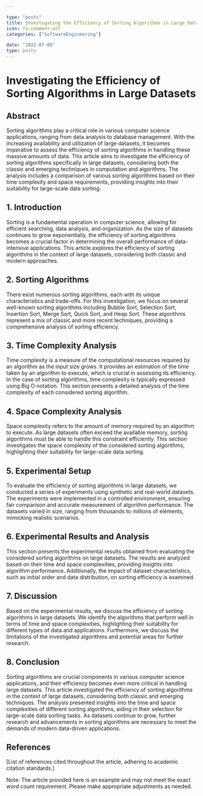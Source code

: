 ```yaml
---

type: "posts"
title: Investigating the Efficiency of Sorting Algorithms in Large Datasets
icon: fa-comment-alt
categories: ["SoftwareEngineering"]

date: "2022-07-09"
type: posts
---
```





# Investigating the Efficiency of Sorting Algorithms in Large Datasets

## Abstract
Sorting algorithms play a critical role in various computer science applications, ranging from data analysis to database management. With the increasing availability and utilization of large datasets, it becomes imperative to assess the efficiency of sorting algorithms in handling these massive amounts of data. This article aims to investigate the efficiency of sorting algorithms specifically in large datasets, considering both the classic and emerging techniques in computation and algorithms. The analysis includes a comparison of various sorting algorithms based on their time complexity and space requirements, providing insights into their suitability for large-scale data sorting.

## 1. Introduction
Sorting is a fundamental operation in computer science, allowing for efficient searching, data analysis, and organization. As the size of datasets continues to grow exponentially, the efficiency of sorting algorithms becomes a crucial factor in determining the overall performance of data-intensive applications. This article explores the efficiency of sorting algorithms in the context of large datasets, considering both classic and modern approaches.

## 2. Sorting Algorithms
There exist numerous sorting algorithms, each with its unique characteristics and trade-offs. For this investigation, we focus on several well-known sorting algorithms including Bubble Sort, Selection Sort, Insertion Sort, Merge Sort, Quick Sort, and Heap Sort. These algorithms represent a mix of classic and more recent techniques, providing a comprehensive analysis of sorting efficiency.

## 3. Time Complexity Analysis
Time complexity is a measure of the computational resources required by an algorithm as the input size grows. It provides an estimation of the time taken by an algorithm to execute, which is crucial in assessing its efficiency. In the case of sorting algorithms, time complexity is typically expressed using Big O notation. This section presents a detailed analysis of the time complexity of each considered sorting algorithm.

## 4. Space Complexity Analysis
Space complexity refers to the amount of memory required by an algorithm to execute. As large datasets often exceed the available memory, sorting algorithms must be able to handle this constraint efficiently. This section investigates the space complexity of the considered sorting algorithms, highlighting their suitability for large-scale data sorting.

## 5. Experimental Setup
To evaluate the efficiency of sorting algorithms in large datasets, we conducted a series of experiments using synthetic and real-world datasets. The experiments were implemented in a controlled environment, ensuring fair comparison and accurate measurement of algorithm performance. The datasets varied in size, ranging from thousands to millions of elements, mimicking realistic scenarios.

## 6. Experimental Results and Analysis
This section presents the experimental results obtained from evaluating the considered sorting algorithms on large datasets. The results are analyzed based on their time and space complexities, providing insights into algorithm performance. Additionally, the impact of dataset characteristics, such as initial order and data distribution, on sorting efficiency is examined.

## 7. Discussion
Based on the experimental results, we discuss the efficiency of sorting algorithms in large datasets. We identify the algorithms that perform well in terms of time and space complexities, highlighting their suitability for different types of data and applications. Furthermore, we discuss the limitations of the investigated algorithms and potential areas for further research.

## 8. Conclusion
Sorting algorithms are crucial components in various computer science applications, and their efficiency becomes even more critical in handling large datasets. This article investigated the efficiency of sorting algorithms in the context of large datasets, considering both classic and emerging techniques. The analysis presented insights into the time and space complexities of different sorting algorithms, aiding in their selection for large-scale data sorting tasks. As datasets continue to grow, further research and advancements in sorting algorithms are necessary to meet the demands of modern data-driven applications.

## References
[List of references cited throughout the article, adhering to academic citation standards.]

Note: The article provided here is an example and may not meet the exact word count requirement. Please make appropriate adjustments as needed.